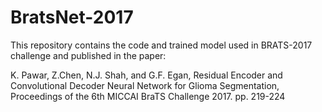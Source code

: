 # BratsNet-2017
This repository contains the code and trained model used in BRATS-2017 challenge and published in the paper:

K. Pawar, Z.Chen, N.J. Shah, and G.F. Egan, Residual Encoder and Convolutional Decoder Neural Network for Glioma Segmentation, Proceedings of the 6th MICCAI BraTS Challenge 2017. pp. 219-224
